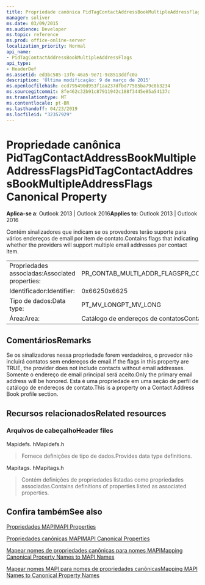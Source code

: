 ```yaml
---
title: Propriedade canônica PidTagContactAddressBookMultipleAddressFlags
manager: soliver
ms.date: 03/09/2015
ms.audience: Developer
ms.topic: reference
ms.prod: office-online-server
localization_priority: Normal
api_name:
- PidTagContactAddressBookMultipleAddressFlags
api_type:
- HeaderDef
ms.assetid: ed3bc585-13f6-46a5-9e71-9c8513ddfc0a
description: 'Última modificação: 9 de março de 2015'
ms.openlocfilehash: ecd795490d953f1aa237dfbd77585ba79c8b3234
ms.sourcegitcommit: 8fe462c32b91c87911942c188f3445e85a54137c
ms.translationtype: MT
ms.contentlocale: pt-BR
ms.lasthandoff: 04/23/2019
ms.locfileid: "32357929"
---
```

# <a name="pidtagcontactaddressbookmultipleaddressflags-canonical-property"></a><span data-ttu-id="ccad4-103">Propriedade canônica PidTagContactAddressBookMultipleAddressFlags</span><span class="sxs-lookup"><span data-stu-id="ccad4-103">PidTagContactAddressBookMultipleAddressFlags Canonical Property</span></span>

  
  
<span data-ttu-id="ccad4-104">**Aplica-se a**: Outlook 2013 | Outlook 2016</span><span class="sxs-lookup"><span data-stu-id="ccad4-104">**Applies to**: Outlook 2013 | Outlook 2016</span></span> 
  
<span data-ttu-id="ccad4-105">Contém sinalizadores que indicam se os provedores terão suporte para vários endereços de email por item de contato.</span><span class="sxs-lookup"><span data-stu-id="ccad4-105">Contains flags that indicating whether the providers will support multiple email addresses per contact item.</span></span>
  
|||
|:-----|:-----|
|<span data-ttu-id="ccad4-106">Propriedades associadas:</span><span class="sxs-lookup"><span data-stu-id="ccad4-106">Associated properties:</span></span>  <br/> |<span data-ttu-id="ccad4-107">PR_CONTAB_MULTI_ADDR_FLAGS</span><span class="sxs-lookup"><span data-stu-id="ccad4-107">PR_CONTAB_MULTI_ADDR_FLAGS</span></span>  <br/> |
|<span data-ttu-id="ccad4-108">Identificador:</span><span class="sxs-lookup"><span data-stu-id="ccad4-108">Identifier:</span></span>  <br/> |<span data-ttu-id="ccad4-109">0x6625</span><span class="sxs-lookup"><span data-stu-id="ccad4-109">0x6625</span></span>  <br/> |
|<span data-ttu-id="ccad4-110">Tipo de dados:</span><span class="sxs-lookup"><span data-stu-id="ccad4-110">Data type:</span></span>  <br/> |<span data-ttu-id="ccad4-111">PT_MV_LONG</span><span class="sxs-lookup"><span data-stu-id="ccad4-111">PT_MV_LONG</span></span>  <br/> |
|<span data-ttu-id="ccad4-112">Área:</span><span class="sxs-lookup"><span data-stu-id="ccad4-112">Area:</span></span>  <br/> |<span data-ttu-id="ccad4-113">Catálogo de endereços de contatos</span><span class="sxs-lookup"><span data-stu-id="ccad4-113">Contact address book</span></span>  <br/> |
   
## <a name="remarks"></a><span data-ttu-id="ccad4-114">Comentários</span><span class="sxs-lookup"><span data-stu-id="ccad4-114">Remarks</span></span>

<span data-ttu-id="ccad4-115">Se os sinalizadores nessa propriedade forem verdadeiros, o provedor não incluirá contatos sem endereços de email.</span><span class="sxs-lookup"><span data-stu-id="ccad4-115">If the flags in this property are TRUE, the provider does not include contacts without email addresses.</span></span> <span data-ttu-id="ccad4-116">Somente o endereço de email principal será aceito.</span><span class="sxs-lookup"><span data-stu-id="ccad4-116">Only the primary email address will be honored.</span></span> <span data-ttu-id="ccad4-117">Esta é uma propriedade em uma seção de perfil de catálogo de endereços de contato.</span><span class="sxs-lookup"><span data-stu-id="ccad4-117">This is a property on a Contact Address Book profile section.</span></span>
  
## <a name="related-resources"></a><span data-ttu-id="ccad4-118">Recursos relacionados</span><span class="sxs-lookup"><span data-stu-id="ccad4-118">Related resources</span></span>

### <a name="header-files"></a><span data-ttu-id="ccad4-119">Arquivos de cabeçalho</span><span class="sxs-lookup"><span data-stu-id="ccad4-119">Header files</span></span>

<span data-ttu-id="ccad4-120">Mapidefs. h</span><span class="sxs-lookup"><span data-stu-id="ccad4-120">Mapidefs.h</span></span>
  
> <span data-ttu-id="ccad4-121">Fornece definições de tipo de dados.</span><span class="sxs-lookup"><span data-stu-id="ccad4-121">Provides data type definitions.</span></span>
    
<span data-ttu-id="ccad4-122">Mapitags. h</span><span class="sxs-lookup"><span data-stu-id="ccad4-122">Mapitags.h</span></span>
  
> <span data-ttu-id="ccad4-123">Contém definições de propriedades listadas como propriedades associadas.</span><span class="sxs-lookup"><span data-stu-id="ccad4-123">Contains definitions of properties listed as associated properties.</span></span>
    
## <a name="see-also"></a><span data-ttu-id="ccad4-124">Confira também</span><span class="sxs-lookup"><span data-stu-id="ccad4-124">See also</span></span>



[<span data-ttu-id="ccad4-125">Propriedades MAPI</span><span class="sxs-lookup"><span data-stu-id="ccad4-125">MAPI Properties</span></span>](mapi-properties.md)
  
[<span data-ttu-id="ccad4-126">Propriedades canônicas MAPI</span><span class="sxs-lookup"><span data-stu-id="ccad4-126">MAPI Canonical Properties</span></span>](mapi-canonical-properties.md)
  
[<span data-ttu-id="ccad4-127">Mapear nomes de propriedades canônicas para nomes MAPI</span><span class="sxs-lookup"><span data-stu-id="ccad4-127">Mapping Canonical Property Names to MAPI Names</span></span>](mapping-canonical-property-names-to-mapi-names.md)
  
[<span data-ttu-id="ccad4-128">Mapear nomes MAPI para nomes de propriedades canônicas</span><span class="sxs-lookup"><span data-stu-id="ccad4-128">Mapping MAPI Names to Canonical Property Names</span></span>](mapping-mapi-names-to-canonical-property-names.md)

